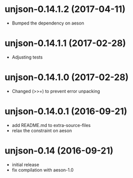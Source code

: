 # unjson-0.14.1.2 (2017-04-11)
* Bumped the dependency on aeson

# unjson-0.14.1.1 (2017-02-28)
* Adjusting tests

# unjson-0.14.1.0 (2017-02-28)
* Changed (>>=) to prevent error unpacking

# unjson-0.14.0.1 (2016-09-21)
* add README.md to extra-source-files
* relax the constraint on aeson

# unjson-0.14 (2016-09-21)
* initial release
* fix compilation with aeson-1.0
